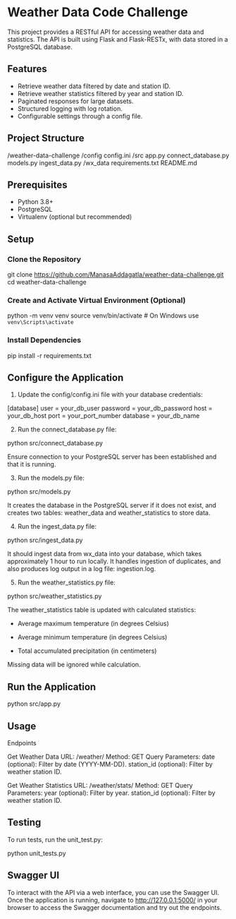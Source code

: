 # Weather Data Code Challenge

This project provides a RESTful API for accessing weather data and statistics. The API is built using Flask and Flask-RESTx, with data stored in a PostgreSQL database. 

## Features

- Retrieve weather data filtered by date and station ID.
- Retrieve weather statistics filtered by year and station ID.
- Paginated responses for large datasets.
- Structured logging with log rotation.
- Configurable settings through a config file.

## Project Structure

/weather-data-challenge
/config
config.ini
/src
app.py
connect_database.py
models.py
ingest_data.py
/wx_data
requirements.txt
README.md

## Prerequisites

- Python 3.8+
- PostgreSQL
- Virtualenv (optional but recommended)

## Setup

### Clone the Repository

git clone https://github.com/ManasaAddagatla/weather-data-challenge.git
cd weather-data-challenge

### Create and Activate Virtual Environment (Optional)

python -m venv venv
source venv/bin/activate  # On Windows use `venv\Scripts\activate`

### Install Dependencies
pip install -r requirements.txt

## Configure the Application

1. Update the config/config.ini file with your database credentials:

[database]
user = your_db_user
password = your_db_password
host = your_db_host
port = your_port_number
database = your_db_name

2. Run the connect_database.py file:

python src/connect_database.py

Ensure connection to your PostgreSQL server has been established and that it is running.

3. Run the models.py file:

python src/models.py

It creates the database in the PostgreSQL server if it does not exist, and creates two tables: weather_data and weather_statistics to store data.

4. Run the ingest_data.py file:

python src/ingest_data.py

It should ingest data from wx_data into your database, which takes approximately 1 hour to run locally. It handles ingestion of duplicates, and also produces log output in a log file: ingestion.log.

5. Run the weather_statistics.py file:

python src/weather_statistics.py

The weather_statistics table is updated with calculated statistics: 

- Average maximum temperature (in degrees Celsius)

- Average minimum temperature (in degrees Celsius)

- Total accumulated precipitation (in centimeters)

Missing data will be ignored while calculation.


## Run the Application

python src/app.py

## Usage

Endpoints

Get Weather Data
URL: /weather/
Method: GET
Query Parameters:
date (optional): Filter by date (YYYY-MM-DD).
station_id (optional): Filter by weather station ID.

Get Weather Statistics
URL: /weather/stats/
Method: GET
Query Parameters:
year (optional): Filter by year.
station_id (optional): Filter by weather station ID.

## Testing
To run tests, run the unit_test.py:

python unit_tests.py

## Swagger UI
To interact with the API via a web interface, you can use the Swagger UI. Once the application is running, navigate to http://127.0.0.1:5000/ in your browser to access the Swagger documentation and try out the endpoints.
